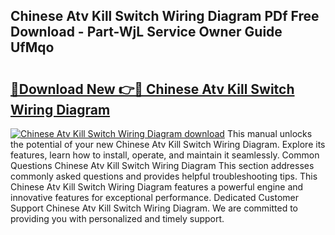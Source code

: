 ## Chinese Atv Kill Switch Wiring Diagram PDf Free Download - Part-WjL Service Owner Guide UfMqo

# <h2><a href="http://dfhihv.blite.top/?on=Chinese+Atv+Kill+Switch+Wiring+Diagram">🔗Download New 👉🔴 Chinese Atv Kill Switch Wiring Diagram</a></h2>

[![Chinese Atv Kill Switch Wiring Diagram download](https://i.imgur.com/lujVjoI.png)](http://dfhihv.blite.top/?on=Chinese+Atv+Kill+Switch+Wiring+Diagram)
This manual unlocks the potential of your new Chinese Atv Kill Switch Wiring Diagram. Explore its features, learn how to install, operate, and maintain it seamlessly. Common Questions Chinese Atv Kill Switch Wiring Diagram This section addresses commonly asked questions and provides helpful troubleshooting tips. This Chinese Atv Kill Switch Wiring Diagram features a powerful engine and innovative features for exceptional performance. Dedicated Customer Support Chinese Atv Kill Switch Wiring Diagram. We are committed to providing you with personalized and timely support.
